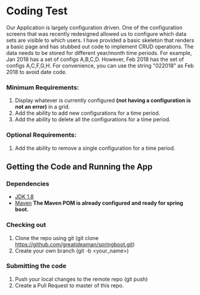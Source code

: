 # Coding Test
Our Application is largely configuration driven.  One of the configuration screens that was recently redesigned allowed us to configure which data sets are visible to which users.  I have provided a basic skeleton that renders a basic page and has stubbed out code to 
implement CRUD operations.  The data needs to be stored for different year/month time periods.  For example, Jan 2018 has a set of configs A,B,C,D.  However, Feb 2018 has the set of configs A,C,F,G,H. For convenience, you can use the string "022018" as Feb 2018 to avoid date code. 

### Minimum Requirements:
1. Display whatever is currently configured **(not having a configuration is not an error)** in a grid.
1. Add the ability to add new configurations for a time period.
1. Add the ability to delete all the configurations for a time period.

### Optional Requirements: 
1. Add the ability to remove a single configuration for a time period.

## Getting the Code and Running the App

### Dependencies
* [JDK 1.8](http://www.oracle.com/technetwork/java/javase/downloads/jdk8-downloads-2133151.html)
* [Maven](https://maven.apache.org/download.cgi)
**The Maven POM is already configured and ready for spring boot.**

### Checking out
1. Clone the repo using git (git clone https://github.com/greatideaman/springboot.git)
1. Create your own branch (git -b <your_name>)

### Submitting the code
1. Push your local changes to the remote repo (git push)
1. Create a Pull Request to master of this repo.

